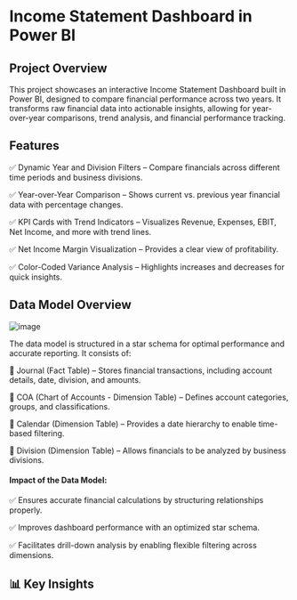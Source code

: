 # Income Statement Dashboard in Power BI
## Project Overview

This project showcases an interactive Income Statement Dashboard built in Power BI, designed to compare financial performance across two years. It transforms raw financial data into actionable insights, allowing for year-over-year comparisons, trend analysis, and financial performance tracking.

## Features
✅ Dynamic Year and Division Filters – Compare financials across different time periods and business divisions.

✅ Year-over-Year Comparison – Shows current vs. previous year financial data with percentage changes.

✅ KPI Cards with Trend Indicators – Visualizes Revenue, Expenses, EBIT, Net Income, and more with trend lines.

✅ Net Income Margin Visualization – Provides a clear view of profitability.

✅ Color-Coded Variance Analysis – Highlights increases and decreases for quick insights.

## Data Model Overview
![image](https://github.com/user-attachments/assets/bcac0556-2d8d-4eea-8866-b1311691dd31)

The data model is structured in a star schema for optimal performance and accurate reporting. It consists of:

  📌 Journal (Fact Table) – Stores financial transactions, including account details, date, division, and amounts.

  📌 COA (Chart of Accounts - Dimension Table) – Defines account categories, groups, and classifications.

  📌 Calendar (Dimension Table) – Provides a date hierarchy to enable time-based filtering.

  📌 Division (Dimension Table) – Allows financials to be analyzed by business divisions.

#### Impact of the Data Model:
✅ Ensures accurate financial calculations by structuring relationships properly.

✅ Improves dashboard performance with an optimized star schema.

✅ Facilitates drill-down analysis by enabling flexible filtering across dimensions.


## 📊 Key Insights







